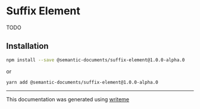 # Suffix Element

TODO

## Installation

```bash
npm install --save @semantic-documents/suffix-element@1.0.0-alpha.0
```
or
```bash
yarn add @semantic-documents/suffix-element@1.0.0-alpha.0
```

---
This documentation was generated using [writeme](https://www.npmjs.com/package/@writeme/core)
